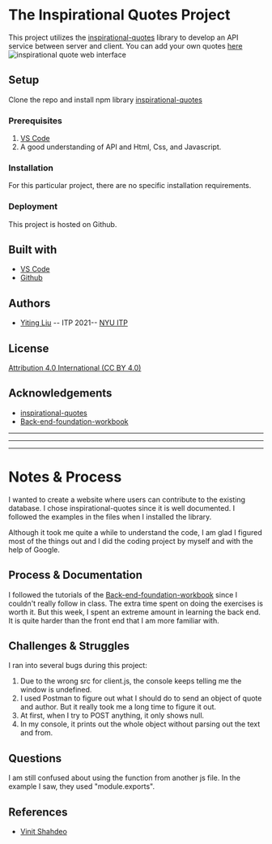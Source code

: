 <!-- Every README should start with an H1 -->
# The Inspirational Quotes Project
<!-- A one sentence description of the project or assignment -->
This project utilizes the [inspirational-quotes](https://www.npmjs.com/package/inspirational-quotes) library to develop an API service between server and client. 
You can add your own quotes [here](https://yitingliu97-dwd-a5-inspo-quotes.glitch.me/)
![inspirational quote web interface](https://github.com/YitingLiu97/dwd_A5_Inspo_Quotes/blob/master/pics/inspo-quotes.png)

<!-- It is good practice to add an about or summary -->
<!-- ## About -->

<!-- It is essential to describe how to set up your project -->
## Setup
Clone the repo and install npm library [inspirational-quotes](https://www.npmjs.com/package/inspirational-quotes)
<!-- Any knowledge or tools you will need before hand -->
### Prerequisites


1. [VS Code](https://code.visualstudio.com/)
2. A good understanding of API and Html, Css, and Javascript. 

<!-- any installation needs should be defined -->
### Installation

For this particular project, there are no specific installation requirements.

<!-- Write instructions on how to start working on your project -->
<!-- ### Develop

To develop this document, you can follow the steps provided below:
1. create a fork of this project on Github
2. ping the author of this repo via Github Issues to see if they are looking for contributions on the specific feature you're looking to add
3. open the file in VS Code and make updates 
4. add and commit those changes in your forked github repo
5. make a pull request specifying what additions and changes were made
6. have a nice chat and communication with me about those changes. 
7. celebrate the contribution!  -->

<!-- Notes about the deployment -->
### Deployment

This project is hosted on Github. 

## Built with

* [VS Code](https://code.visualstudio.com/)
* [Github](https://github.com)

## Authors

* [Yiting Liu](https://www.yliudesigns.com) -- ITP 2021-- [NYU ITP](https://itp.nyu.edu)

<!-- ## Code of Conduct

Please read the [CODE OF CONDUCT](https://www.mozilla.org/en-US/about/governance/policies/participation/)  -->

## License

[Attribution 4.0 International (CC BY 4.0) ](https://creativecommons.org/licenses/by/4.0/)

<!-- thank and reference all the things that made your project happen -->
## Acknowledgements

* [inspirational-quotes](https://www.npmjs.com/package/inspirational-quotes)
* [Back-end-foundation-workbook](https://github.com/itp-dwd/back-end-foundations-workbook)
<!-- * [Creative Commons](https://creativecommons.org/licenses/by/4.0/) for their licensing documentation
* [Openmoji project](https://www.openmoji.org/library/#search=notebook&emoji=1F4D4) for their glyphs
* [PurpleBooth's Readme Template](https://gist.github.com/PurpleBooth/109311bb0361f32d87a2) -->

***
***
***

<!-- For your assignments you might consider  -->
# Notes & Process

I wanted to create a website where users can contribute to the existing database. I chose inspirational-quotes since it is well documented. I followed the examples in the files when I installed the library. 

Although it took me quite a while to understand the code, I am glad I figured most of the things out and I did the coding project by myself and with the help of Google. 

<!-- How you built this project - Include images, gifs, and notes here -->
## Process & Documentation
I followed the tutorials of the [Back-end-foundation-workbook](https://github.com/itp-dwd/back-end-foundations-workbook) since I couldn't really follow in class. The extra time spent on doing the exercises is worth it. But this week, I spent an extreme amount in learning the back end. It is quite harder than the front end that I am more familiar with.  

<!-- Any specific challenges or struggles documented -->
## Challenges & Struggles
I ran into several bugs during this project:
1. Due to the wrong src for client.js, the console keeps telling me the window is undefined.
2. I used Postman to figure out what I should do to send an object of quote and author. But it really took me a long time to figure it out.
3. At first, when I try to POST anything, it only shows null. 
4. In my console, it prints out the whole object without parsing out the text and from. 

<!-- Any questions you have -->
## Questions
I am still confused about using the function from another js file. In the example I saw, they used "module.exports". 

<!-- References for resources and inspiration -->
## References

* [Vinit Shahdeo](https://www.npmjs.com/package/inspirational-quotes)

